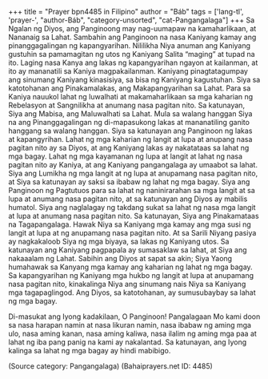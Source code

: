 +++
title = "Prayer bpn4485 in Filipino"
author = "Báb"
tags = ['lang-tl', 'prayer-', "author-Báb", "category-unsorted", "cat-Pangangalaga"]
+++
Sa Ngalan ng Diyos, ang Panginoong may nag-uumapaw na kamaharlikaan, at Nananaig sa Lahat. Sambahin ang Panginoon na nasa Kaniyang kamay ang pinanggagalingan ng kapangyarihan. Nililikha Niya anuman ang Kaniyang gustuhin sa pamamagitan ng utos ng Kaniyang Salita “maging” at tupad na ito. Laging nasa Kanya ang lakas ng kapangyarihan ngayon at kailanman, at ito ay mananatili sa Kaniya magpakailanman. Kaniyang pinagtatagumpay ang sinumang Kaniyang kinasisiya, sa bisa ng Kaniyang kagustuhan. Siya sa katotohanan ang Pinakamalakas, ang Makapangyarihan sa Lahat. Para sa Kaniya nauukol lahat ng luwalhati at makamaharlikaan sa mga kaharian ng Rebelasyon at Sangnilikha at anumang nasa pagitan nito. Sa katunayan, Siya ang Mabisa, ang Maluwalhati sa Lahat. Mula sa walang hanggan Siya na ang Pinanggagalingan ng di-mapasukong lakas at mananatiling ganito hanggang sa walang hanggan. Siya sa katunayan ang Panginoon ng lakas at kapangyrihan. Lahat ng mga kaharian ng langit at lupa at anupang nasa pagitan nito ay sa Diyos, at ang Kaniyang lakas ay nakatataas sa lahat ng mga bagay. Lahat ng mga kayamanan ng lupa at langit at lahat ng nasa pagitan nito ay Kaniya, at ang Kaniyang pangangalaga ay umaabot sa lahat. Siya ang Lumikha ng mga langit at ng lupa at anupamang nasa pagitan nito, at Siya sa katunayan ay saksi sa ibabaw ng lahat ng mga bagay. Siya ang Panginoon ng Pagtutuos para sa lahat ng naninirarahan sa mga langit at sa lupa at anumang nasa pagitan nito, at sa katunayan ang Diyos ay mabilis humatol. Siya ang naglalagay ng takdang sukat sa lahat ng nasa mga langit at lupa at anumang nasa pagitan nito. Sa katunayan, Siya ang Pinakamataas na Tagapangalaga. Hawak Niya sa Kaniyang mga kamay ang mga susi ng langit at lupa at ng anupamang nasa pagitan nito. At sa Sarili Niyang pasiya ay nagkakaloob Siya ng mga biyaya, sa lakas ng Kaniyang utos. Sa katunayan ang Kaniyang pagpapala ay sumasaklaw sa lahat, at Siya ang nakaaalam ng Lahat. Sabihin ang Diyos at sapat sa akin; Siya Yaong humahawak sa Kanyang mga kamay ang kaharian ng lahat ng mga bagay. Sa kapangyarihan ng Kaniyang mga hukbo ng langit at lupa at anupamang nasa pagitan nito, kinakalinga Niya ang sinumang nais Niya sa Kaniyang mga tagapaglingod. Ang Diyos, sa katotohanan, ay sumusubaybay sa lahat ng mga bagay.

Di-masukat ang Iyong kadakilaan, O Panginoon! Pangalagaan Mo kami doon sa nasa harapan namin at nasa likuran namin, nasa ibabaw ng aming mga ulo, nasa aming kanan, nasa aming kaliwa, nasa ilalim ng aming mga paa at lahat ng iba pang panig na kami ay nakalantad. Sa katunayan, ang Iyong kalinga sa lahat ng mga bagay ay hindi mabibigo.

(Source category: Pangangalaga)
(Bahaiprayers.net ID: 4485)
